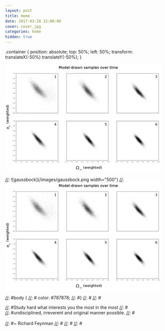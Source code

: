 ```yaml
---
layout: post
title: Home
date: 2017-03-28 12:00:00
cover: cover.jpg
categories: home
hidden: true
---
```


.container {
    position: absolute;
    top: 50%;
    left: 50%;
    transform: translateX(-50%) translateY(-50%);
}

<div class="container">
    <span><img src="/images/gaussbock.png" width="500"></span>
</div>

[//]: ![gaussbock](/images/gaussbock.png width="500")
[//]: <img src="/images/gaussbock.png" width="500">

[//]: #<html>
[//]: #<br><br>
[//]: #<br><br>
[//]: #<br><br>
[//]: #<br><br>
[//]: #</html>

[//]: #<html>
[//]: #<style>
[//]: #body {
[//]: #        color: #787878;
[//]: #}
[//]: #</style>
[//]: #</html>

[//]: #<html>
[//]: #<center>
[//]: #<h3>
[//]: #Study hard what interests you the most in the most
[//]: #<br>
[//]: #undisciplined, irreverent and original manner possible.
[//]: #<br><br>
[//]: #~ Richard Feynman
[//]: #</h3>
[//]: #</center>
[//]: #</html>


